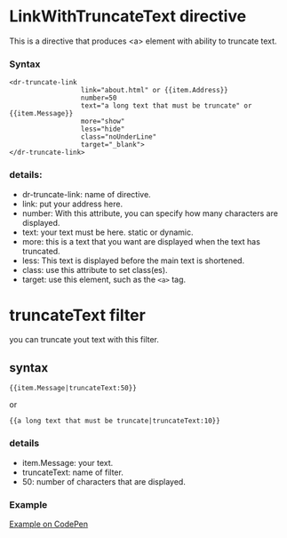 # LinkWithTruncateText directive
This is a directive that produces &lt;a> element with ability to truncate text.
### Syntax
```
<dr-truncate-link 
                  link="about.html" or {{item.Address}}
                  number=50 
                  text="a long text that must be truncate" or {{item.Message}}
                  more="show" 
                  less="hide" 
                  class="noUnderLine"
                  target="_blank">
</dr-truncate-link>
```
### details:
- dr-truncate-link: name of directive.
- link: put your address here.
- number: With this attribute, you can specify how many characters are displayed.
- text: your text must be here. static or dynamic.
- more: this is a text that you want are displayed when the text has truncated.
- less: This text is displayed before the main text is shortened.
- class: use this attribute to set class(es).
- target: use this element, such as the `<a>` tag.

# truncateText filter
you can truncate yout text with this filter.
## syntax
```
{{item.Message|truncateText:50}}
```
 or 
 ```
 {{a long text that must be truncate|truncateText:10}}
 ```
### details
- item.Message: your text.
- truncateText: name of filter.
- 50: number of characters that are displayed.

### Example
[Example on CodePen](https://codepen.io/fardin_esmi/project/full/ANqrzY/)
